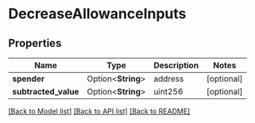 # DecreaseAllowanceInputs

## Properties

Name | Type | Description | Notes
------------ | ------------- | ------------- | -------------
**spender** | Option<**String**> | address | [optional]
**subtracted_value** | Option<**String**> | uint256 | [optional]

[[Back to Model list]](../README.md#documentation-for-models) [[Back to API list]](../README.md#documentation-for-api-endpoints) [[Back to README]](../README.md)


